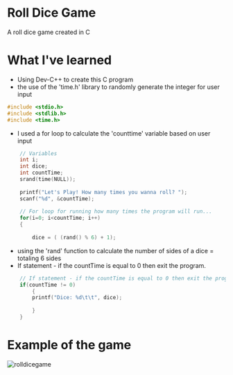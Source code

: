 # Roll Dice Game
A roll dice game created in C


# What I've learned
- Using Dev-C++ to create this C program
- the use of the 'time.h' library to randomly generate the integer for user input

```c
#include <stdio.h>
#include <stdlib.h>
#include <time.h>

```
- I used a for loop to calculate the 'counttime' variable based on user input
```c
	// Variables 
	int i;
	int dice;
	int countTime;
	srand(time(NULL));
	
	printf("Let's Play! How many times you wanna roll? ");
	scanf("%d", &countTime);
	
	// For loop for running how many times the program will run... 
	for(i=0; i<countTime; i++)
	{
		
		dice = ( (rand() % 6) + 1);

```
- using the 'rand' function to calculate the number of sides of a dice = totaling 6 sides
- If statement - if the countTime is equal to 0 then exit the program.
```c
	// If statement - if the countTime is equal to 0 then exit the program...
	if(countTime != 0)
		{
		printf("Dice: %d\t\t", dice);
		
		}
	}
```

# Example of the game
![rolldicegame](https://user-images.githubusercontent.com/36749450/93713522-819d7680-fb2a-11ea-9cae-bf1b3f3f685c.PNG)

